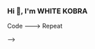 ### Hi 👋, I'm WHITE KOBRA

<!--
**whitekobra69/whitekobra69** is a ✨ _special_ ✨ repository because its `README.md` (this file) appears on your GitHub profile.

Here are some ideas to get you started:

- 🔭 Playing HTB
- 🌱 I’m currently learning ... 
- 🤔 I love connecting with different people 🙌
- 💬 Ask me about anything, I am happy to help
- 🧗 I try to: Go beyond and push the bounds
- ⚡ Fun fact Hack ---> Code ---> Repeat
-->
